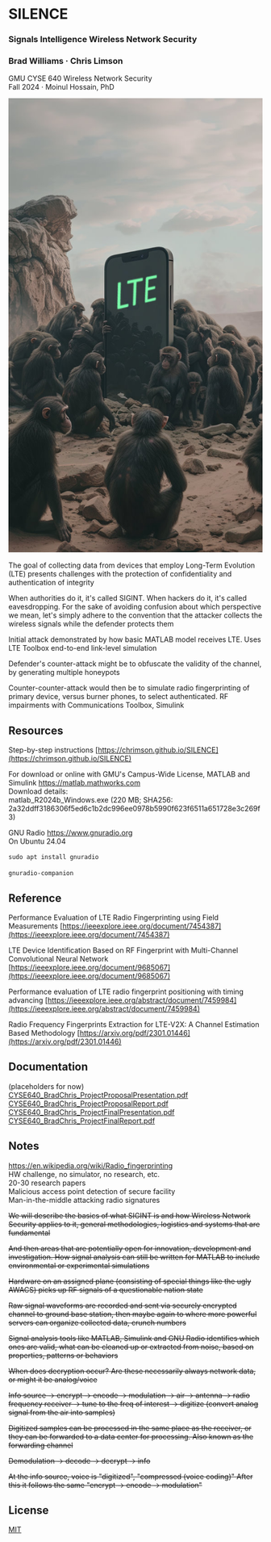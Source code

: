 # SILENCE

### Signals Intelligence Wireless Network Security
### Brad Williams · Chris Limson
GMU CYSE 640 Wireless Network Security  
Fall 2024 · Moinul Hossain, PhD  

![](images/monolith.jpg)

The goal of collecting data from devices that employ Long-Term Evolution (LTE) presents challenges with the protection of confidentiality and authentication of integrity

When authorities do it, it's called SIGINT. When hackers do it, it's called eavesdropping.
For the sake of avoiding confusion about which perspective we mean, let's simply adhere to the convention that the attacker collects the wireless signals while the defender protects them

Initial attack demonstrated by how basic MATLAB model receives LTE. Uses LTE Toolbox end-to-end link-level simulation

Defender's counter-attack might be to obfuscate the validity of the channel, by generating multiple honeypots

Counter-counter-attack would then be to simulate radio fingerprinting of primary device, versus burner phones, to select authenticated. RF impairments with Communications Toolbox, Simulink


## Resources

Step-by-step instructions [https://chrimson.github.io/SILENCE](https://chrimson.github.io/SILENCE)

For download or online with GMU's Campus-Wide License, MATLAB and Simulink https://matlab.mathworks.com  
Download details:  
matlab_R2024b_Windows.exe (220 MB; SHA256: 2a32ddff3186306f5ed6c1b2dc996ee0978b5990f623f6511a651728e3c269f3)

GNU Radio https://www.gnuradio.org  
On Ubuntu 24.04  
```
sudo apt install gnuradio

gnuradio-companion
```


## Reference

Performance Evaluation of LTE Radio Fingerprinting using Field Measurements [https://ieeexplore.ieee.org/document/7454387](https://ieeexplore.ieee.org/document/7454387)

LTE Device Identification Based on RF Fingerprint with Multi-Channel Convolutional Neural Network [https://ieeexplore.ieee.org/document/9685067](https://ieeexplore.ieee.org/document/9685067)

Performance evaluation of LTE radio fingerprint positioning with timing advancing [https://ieeexplore.ieee.org/abstract/document/7459984](https://ieeexplore.ieee.org/abstract/document/7459984)

Radio Frequency Fingerprints Extraction for LTE-V2X: A Channel Estimation Based Methodology [https://arxiv.org/pdf/2301.01446](https://arxiv.org/pdf/2301.01446)


## Documentation
(placeholders for now)  
[CYSE640_BradChris_ProjectProposalPresentation.pdf](docs/CYSE640_BradChris_ProjectProposalPresentation.pdf)  
[CYSE640_BradChris_ProjectProposalReport.pdf](docs/CYSE640_BradChris_ProjectProposalReport.pdf)  
[CYSE640_BradChris_ProjectFinalPresentation.pdf](docs/CYSE640_BradChris_ProjectFinalPresentation.pdf)  
[CYSE640_BradChris_ProjectFinalReport.pdf](docs/CYSE640_BradChris_ProjectFinalReport.pdf)  


## Notes

https://en.wikipedia.org/wiki/Radio_fingerprinting  
HW challenge, no simulator, no research, etc.  
20-30 research papers  
Malicious access point detection of secure facility  
Man-in-the-middle attacking radio signatures  

~~We will describe the basics of what SIGINT is and how Wireless Network Security applies to it, general methodologies, logistics and systems that are fundamental~~

~~And then areas that are potentially open for innovation, development and investigation. How signal analysis can still be written for MATLAB to include environmental or experimental simulations~~

~~Hardware on an assigned plane (consisting of special things like the ugly AWACS) picks up RF signals of a questionable nation state~~

~~Raw signal waveforms are recorded and sent via securely encrypted channel to ground base station, then maybe again to where more powerful servers can organize collected data, crunch numbers~~

~~Signal analysis tools like MATLAB, Simulink and GNU Radio identifies which ones are valid, what can be cleaned up or extracted from noise, based on properties, patterns or behaviors~~

~~When does decryption occur? Are these necessarily always network data, or might it be analog/voice~~

~~Info source -> encrypt -> encode -> modulation -> air -> antenna -> radio frequency receiver -> tune to the freq of interest -> digitize (convert analog signal from the air into samples)~~

~~Digitized samples can be processed in the same place as the receiver, or they can be forwarded to a data center for processing. Also known as the forwarding channel~~

~~Demodulation -> decode -> decrypt -> info~~

~~At the info source, voice is "digitized", "compressed (voice coding)" After this it follows the same "encrypt -> encode -> modulation"~~


## License
[MIT](LICENSE)
